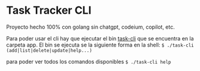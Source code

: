 # Task Tracker CLI

Proyecto hecho 100% con golang sin chatgpt, codeium, copilot, etc.

Para poder usar el cli hay que ejecutar el bin [task-cli](task-cli) que se encuentra en la carpeta app. El bin se ejecuta se la siguiente forma en la shell:
`$ ./task-cli (add|list|delete|update|help...)`

para poder ver todos los comandos disponibles `$ ./task-cli help`